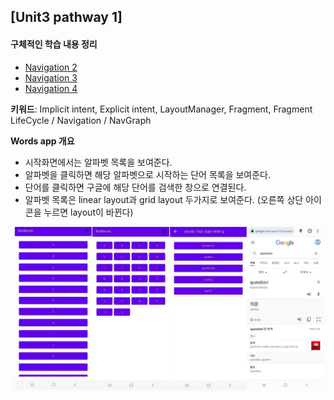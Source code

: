 ## [Unit3 pathway 1] 

#### 구체적인 학습 내용 정리
- [Navigation 2](https://velog.io/@emily2307/Unit-3-Navigation-2)
- [Navigation 3](https://velog.io/@emily2307/Unit3-Navigation-3)
- [Navigation 4](https://velog.io/@emily2307/Unit-3-Navigation-4)

**키워드**: Implicit intent, Explicit intent, LayoutManager, Fragment, Fragment LifeCycle / Navigation / NavGraph

**Words app 개요**

- 시작화면에서는 알파벳 목록을 보여준다.
- 알파벳을 클릭하면 해당 알파벳으로 시작하는 단어 목록을 보여준다.
- 단어를 클릭하면 구글에 해당 단어를 검색한 창으로 연결된다.
- 알파벳 목록은 linear layout과 grid layout 두가지로 보여준다. (오른쪽 상단 아이콘을 누르면 layout이 바뀐다)

<img src="../images/mywords.jpeg"/>
